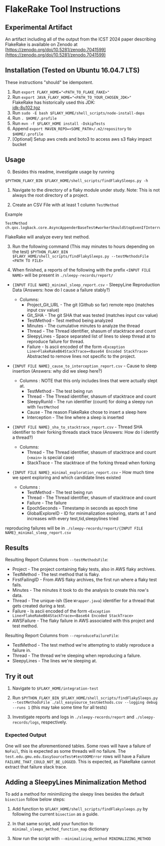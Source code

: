# FlakeRake Tool Instructions

## Experimental Artifact
An artifact including all of the output from the ICST 2024 paper describing FlakeRake is available on Zenodo at [https://zenodo.org/doi/10.5281/zenodo.7041599](https://zenodo.org/doi/10.5281/zenodo.7041599)

## Installation (Tested on Ubuntu 16.04.7 LTS)

These instructions "should" be idempotent.

1. Run `export FLAKY_HOME="<PATH_TO_FLAKE_FAKE>"`
1. Run `export JAVA_FLAKY_HOME="<PATH_TO_YOUR_CHOSEN_JDK>"`\
FlakeRake has historically used this JDK: \
[jdk-8u102.tgz](https://drive.google.com/file/d/1UcVgqJiXiXD9MJSrxQ3QHFLNV1mQaOOO "JDK 1.8.102")
1. Run `sudo -E bash $FLAKY_HOME/shell_scripts/node-install-deps`
1. Run `. $HOME/.profile`
1. Run `mvn -f $FLAKY_HOME install -DskipTests`
1. Append `export MAVEN_REPO=<SOME_PATH>/.m2/repository` to `$HOME/.profile`
1. [Optional] Setup aws creds and boto3 to access aws s3 flaky impact bucket


## Usage

0. Besides this readme, investigate usage by running
```
$PYTHON_FLAKY_BIN $FLAKY_HOME/shell_scripts/findFlakySleeps.py -h
```

1. Navigate to the directory of a flaky module under study.
Note: This is not always the root directory of a project.

2. Create an CSV File with at least 1 column `TestMethod`

Example
```csv
TestMethod
ch.qos.logback.core.AsyncAppenderBaseTest#workerShouldStopEvenIfInterruptExceptionConsumedWithinSubappender
```

FlakeRake will analyze every test method.

3. Run the following command (This may minutes to hours depending on the test)
`$PYTHON_FLAKY_BIN $FLAKY_HOME/shell_scripts/findFlakySleeps.py --testMethodsFile <PATH TO FILE>`

4. When finished, a reports of the following with the prefix `<INPUT FILE NAME>` will be present in `./sleepy-records/report/`

* `{INPUT FILE NAME}_minimal_sleep_report.csv` - SleepyLine Reproduction Data (Answers: how do I cause a failure stably?)
  * Columns:
	* Project\_Git_URL - The git (Github so far) remote repo (matches input csv value)
	* Git_SHA - The git SHA that was tested (matches input csv value)
	* TestMethod - Test method being analyzed
	* Minutes - The cumulative minutes to analyze the thread
	* Thread - The Thread identifier, shasum of stacktrace and count
	* SleepyLines - Space separated list of lines to sleep thread at to reproduce failure for thread.
	* Failure - Is ascii encoded of the form `<Exception Line>FlakeRakeB64StackTrace=<Base64 Encoded StackTrace>`
	Abstracted to remove lines not specific to the project.
* `{INPUT FILE NAME}_cause_to_interception_report.csv` - Cause to sleep insertion (Answers: why did we sleep here?)
  * Columns : NOTE that this only includes lines that were actually slept at.
	* TestMethod - The test being run
	* Thread - The Thread identifier, shasum of stacktrace and count
	* SleepyRunId - The run identifier (count) for doing a sleepy run with `TestMethod`
	* Cause - The reason FlakeRake chose to insert a sleep here
	* Interception - The line where a sleep is inserted

* `{INPUT FILE NAME}_sha_to_stacktrace_report.csv` - Thread SHA identifier to their forking threads stack trace (Answers: How do I identify a thread?)
  * Columns:
	* Thread - The Thread identifier, shasum of stacktrace and count (`<main>` is special case)
	* StackTrace - The stacktrace of the forking thread when forking

* `{INPUT FILE NAME}_minimal_exploration_report.csv` - How much time we spent exploring and which candidate lines existed
  * Columns :
	* TestMethod - The test being run
	* Thread - The Thread identifier, shasum of stacktrace and count
	* Failure - The failure
	* EpochSeconds - Timestamp in seconds as epoch time
	* GlobalExploreID - ID for minimalization exploring, starts at 1 and increases with every test,tid,sleepylines tried

reproducing failures will be in `./sleepy-records/report/{INPUT FILE NAME}_minimal_sleep_report.csv`

## Results
Resulting Report Columns from `--testMethodsFile`:
* Project - The project containing flaky tests, also in AWS flaky archives.
* TestMethod - The test method that is flaky.
* FirstFailingID - From AWS flaky archives, the first run where a flaky test fails.
* Minutes - The minutes it took to do the analysis to create this row's data.
* Thread - The unique-ish (See `Wrapper.java`) identifier for a thread that gets created during a test.
* Failure - Is ascii encoded of the form `<Exception Line>FlakeRakeB64StackTrace=<Base64 Encoded StackTrace>`
* AWSFailure - The flaky failure in AWS associated with this project and test method.

Resulting Report Columns from `--reproduceFailureFile`:
* TestMethod - The test method we're attempting to stably reproduce a failure in.
* Thread - The thread we're sleeping when reproducing a failure.
* SleepyLines - The lines we're sleeping at.

## Try it out

1. Navigate to `$FLAKY_HOME/integration-test`

2. Run `$PYTHON_FLAKY_BIN $FLAKY_HOME/shell_scripts/findFlakySleeps.py --testMethodsFile ./all_easysource_testmethods.csv --logging debug --runs 1` (this may take some time for all tests)

3. Investigate reports and logs in `./sleepy-records/report` and `./sleepy-records/logs`, respectively.


### Expected Output

One will see the aforementioned tables.
Some rows will have a failure of `NoFail`, this is expected as some threads will no failure.
The `test.edu.gmu.edu.EasySourceTest#testOOMError` rows will have a Failure `FAILURE_THAT_COULD_NOT_BE_LOGGED`.
This is expected, as FlakeRake cannot extract that failure stack trace.


## Adding a SleepyLines Minimalization Method

To add a method for minimilizing the sleepy lines besides the default `bisection` follow below steps:

1. Add function to `$FLAKY_HOME/shell_scripts/findFlakysleeps.py` by following the current `bisection` as a guide.

2. In that same script, add your function to `minimal_sleeps_method_function_map` dictionary

3. Now run the script with `--minimalizing_method MINIMALIZING_METHOD`
